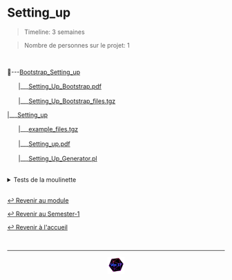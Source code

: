 # Setting_up

> Timeline: 3 semaines

> Nombre de personnes sur le projet: 1

<br>

📂---[Bootstrap_Setting_up](https://github.com/Studio-17/Epitech-Subjects/tree/main/Semester-1/B-CPE-110/Setting_up/Bootstrap_Setting_up)

ㅤㅤ|\_\_\_[Setting_Up_Bootstrap.pdf](https://github.com/Studio-17/Epitech-Subjects/blob/main/Semester-1/B-CPE-110/Setting_up/Bootstrap_Setting_up/Setting_Up_Bootstrap.pdf)

ㅤㅤ|\_\_\_[Setting_Up_Bootstrap_files.tgz](https://github.com/Studio-17/Epitech-Subjects/blob/main/Semester-1/B-CPE-110/Setting_up/Bootstrap_Setting_up/Setting_Up_Bootstrap_files.tgz)

|\_\_\_[Setting_up](https://github.com/Studio-17/Epitech-Subjects/tree/main/Semester-1/B-CPE-110/Setting_up/Setting_up)

ㅤㅤ|\_\_\_[example_files.tgz](https://github.com/Studio-17/Epitech-Subjects/blob/main/Semester-1/B-CPE-110/Setting_up/Setting_up/example_files.tgz)

ㅤㅤ|\_\_\_[Setting_up.pdf](https://github.com/Studio-17/Epitech-Subjects/blob/main/Semester-1/B-CPE-110/Setting_up/Setting_up/Setting_up.pdf)

ㅤㅤ|\_\_\_[Setting_Up_Generator.pl](https://github.com/Studio-17/Epitech-Subjects/blob/main/Semester-1/B-CPE-110/Setting_up/Setting_up/Setting_Up_Generator.pl)


<br>


<details>
<summary> Tests de la moulinette </summary>
<table align="center">
    <thead>
        <tr>
            <td colspan="3" align="center"><strong>MOULINETTE</strong></td>
        </tr>
        <tr>
            <th>SOMMAIRE</th>
            <th>NB DE TESTS</th>
            <th>DETAILS</th>
        </tr>
    </thead>
    <tbody>
        <tr>
            <td rowspan="3">Algorithm app. - Generating column</td>
            <td rowspan="3" style="text-align: center;">3</td>
            <td>Column with 25% obstruction</td>
        </tr>
    		<tr>
			<td>Column with 50% obstruction</td>
		</tr>
		<tr>
			<td>Column with 75% obstruction</td>
		</tr>
        <tr>
            <td rowspan="2">Algorithm app. - Generating edges</td>
            <td rowspan="2" style="text-align: center;">2</td>
            <td>Generating - Square of 20 with edges</td>
        </tr>
    		<tr>
			<td>Generating - Square of 20 without edges</td>
		</tr>
        <tr>
            <td rowspan="3">Algorithm app. - Generating line</td>
            <td rowspan="3" style="text-align: center;">3</td>
            <td>Line with 25% obstruction</td>
        </tr>
    		<tr>
			<td>Line with 50% obstruction</td>
		</tr>
		<tr>
			<td>Line with 75% obstruction</td>
		</tr>
        <tr>
            <td rowspan="3">Algorithm app. - Generating square</td>
            <td rowspan="3" style="text-align: center;">3</td>
            <td>Square of with 25% obstruction</td>
        </tr>
    		<tr>
			<td>Square of with 50% obstruction</td>
		</tr>
		<tr>
			<td>Square of with 75% obstruction</td>
		</tr>
        <tr>
            <td rowspan="3">Algorithm app. - Opening column</td>
            <td rowspan="3" style="text-align: center;">3</td>
            <td>Column with 25% obstruction</td>
        </tr>
    		<tr>
			<td>Column with 50% obstruction</td>
		</tr>
		<tr>
			<td>Column with 75% obstruction</td>
		</tr>
        <tr>
            <td rowspan="2">Algorithm app. - Opening edges</td>
            <td rowspan="2" style="text-align: center;">2</td>
            <td>Empty edges</td>
        </tr>
    		<tr>
			<td>Full edges</td>
		</tr>
        <tr>
            <td rowspan="3">Algorithm app. - Opening line</td>
            <td rowspan="3" style="text-align: center;">3</td>
            <td>Line with 25% obstruction</td>
        </tr>
    		<tr>
			<td>Line with 50% obstruction</td>
		</tr>
		<tr>
			<td>Line with 75% obstruction</td>
		</tr>
        <tr>
            <td rowspan="3">Algorithm app. - Opening rectangle</td>
            <td rowspan="3" style="text-align: center;">3</td>
            <td>Rectangle (34 x 137) with 25% obstruction</td>
        </tr>
    		<tr>
			<td>Rectangle (34 x 137) with 50% obstruction</td>
		</tr>
		<tr>
			<td>Rectangle (34 x 137) with 75% obstruction</td>
		</tr>
        <tr>
            <td rowspan="6">Basics</td>
            <td rowspan="6" style="text-align: center;">6</td>
            <td>Generating - Square of 14 with 25% obstruction</td>
        </tr>
    		<tr>
			<td>Generating - Square of 14 with 50% obstruction</td>
		</tr>
		<tr>
			<td>Generating - Square of 14 with 75% obstruction</td>
		</tr>
		<tr>
			<td>Opening - Rectangle (97 x 21) with 25% obstruction</td>
		</tr>
		<tr>
			<td>Opening - Rectangle (97 x 21) with 50% obstruction</td>
		</tr>
		<tr>
			<td>Opening - Rectangle (97 x 21) with 75% obstruction</td>
		</tr>
        <tr>
            <td rowspan="3">Data structure - Generating</td>
            <td rowspan="3" style="text-align: center;">3</td>
            <td>Square of 187 with 25% obstruction</td>
        </tr>
    		<tr>
			<td>Square of 187 with 50% obstruction</td>
		</tr>
		<tr>
			<td>Square of 187 with 75% obstruction</td>
		</tr>
        <tr>
            <td rowspan="3">Data structure - Opening</td>
            <td rowspan="3" style="text-align: center;">3</td>
            <td>Square (187 x 187) with 25% obstruction</td>
        </tr>
    		<tr>
			<td>Square (187 x 187) with 50% obstruction</td>
		</tr>
		<tr>
			<td>Square (187 x 187) with 75% obstruction</td>
		</tr>
        <tr>
            <td rowspan="4">Optimization - Generating 100 to 500</td>
            <td rowspan="4" style="text-align: center;">4</td>
            <td>100 x 100</td>
        </tr>
    		<tr>
			<td>200 x 200</td>
		</tr>
		<tr>
			<td>500 x 500</td>
		</tr>
		<tr>
			<td>500 x 500 #2</td>
		</tr>
        <tr>
            <td rowspan="2">Optimization - Generating 1000 to 2000</td>
            <td rowspan="2" style="text-align: center;">2</td>
            <td>1000 x 1000</td>
        </tr>
    		<tr>
			<td>2000 x 2000</td>
		</tr>
        <tr>
            <td rowspan="2">Optimization - Generating 5000 to 10000</td>
            <td rowspan="2" style="text-align: center;">2</td>
            <td>10000 x 10000</td>
        </tr>
    		<tr>
			<td>5000 x 5000</td>
		</tr>
        <tr>
            <td rowspan="4">Optimization - Opening 100 to 500</td>
            <td rowspan="4" style="text-align: center;">4</td>
            <td>100 x 100</td>
        </tr>
    		<tr>
			<td>200 x 200</td>
		</tr>
		<tr>
			<td>500 x 500</td>
		</tr>
		<tr>
			<td>500 x 500 #2</td>
		</tr>
        <tr>
            <td rowspan="2">Optimization - Opening 1000 to 2000</td>
            <td rowspan="2" style="text-align: center;">2</td>
            <td>1000 x 1000</td>
        </tr>
    		<tr>
			<td>2000 x 2000</td>
		</tr>
        <tr>
            <td rowspan="2">Optimization - Opening 5000 to 10000</td>
            <td rowspan="2" style="text-align: center;">2</td>
            <td>10000 x 10000</td>
        </tr>
    		<tr>
			<td>5000 x 5000</td>
		</tr>
        <tr>
            <td rowspan="3">Parsing - Opening</td>
            <td rowspan="3" style="text-align: center;">3</td>
            <td>Square (30 x 30) with 25% obstruction</td>
        </tr>
    		<tr>
			<td>Square (30 x 30) with 50% obstruction</td>
		</tr>
		<tr>
			<td>Square (30 x 30) with 75% obstruction</td>
		</tr>
        <tr>
            <td rowspan="4">Robustness - Generating empty map</td>
            <td rowspan="4" style="text-align: center;">4</td>
            <td>Empty column</td>
        </tr>
    		<tr>
			<td>Empty line</td>
		</tr>
		<tr>
			<td>Empty point</td>
		</tr>
		<tr>
			<td>Empty square</td>
		</tr>
        <tr>
            <td rowspan="2">Robustness - Generating filled map</td>
            <td rowspan="2" style="text-align: center;">2</td>
            <td>Filled point</td>
        </tr>
    		<tr>
			<td>Filled square</td>
		</tr>
        <tr>
            <td rowspan="5">Robustness - Generating valid board</td>
            <td rowspan="5" style="text-align: center;">5</td>
            <td>Alpha-numeric size</td>
        </tr>
    		<tr>
			<td>Empty pattern</td>
		</tr>
		<tr>
			<td>Invalid arguments number</td>
		</tr>
		<tr>
			<td>Invalid pattern characters</td>
		</tr>
		<tr>
			<td>Negative size</td>
		</tr>
        <tr>
            <td rowspan="6">Robustness - Opening empty map</td>
            <td rowspan="6" style="text-align: center;">6</td>
            <td>Empty column</td>
        </tr>
    		<tr>
			<td>Empty horizontal rectangle</td>
		</tr>
		<tr>
			<td>Empty line</td>
		</tr>
		<tr>
			<td>Empty point</td>
		</tr>
		<tr>
			<td>Empty square</td>
		</tr>
		<tr>
			<td>Empty vertical rectangle</td>
		</tr>
        <tr>
            <td rowspan="6">Robustness - Opening filled map</td>
            <td rowspan="6" style="text-align: center;">6</td>
            <td>Filled column</td>
        </tr>
    		<tr>
			<td>Filled horizontal rectangle</td>
		</tr>
		<tr>
			<td>Filled line</td>
		</tr>
		<tr>
			<td>Filled point</td>
		</tr>
		<tr>
			<td>Filled square</td>
		</tr>
		<tr>
			<td>Filled vertical rectangle</td>
		</tr>
        <tr>
            <td rowspan="5">Robustness - Opening valid file</td>
            <td rowspan="5" style="text-align: center;">5</td>
            <td>Bad character</td>
        </tr>
    		<tr>
			<td>Different line sizes</td>
		</tr>
		<tr>
			<td>Empty map</td>
		</tr>
		<tr>
			<td>Existing file</td>
		</tr>
		<tr>
			<td>Less lines</td>
		</tr>
	</tbody>
</table>
</details>

<br>

[↩️ Revenir au module](https://github.com/Studio-17/Epitech-Subjects/blob/main/Semester-1/B-CPE-110)

[↩️ Revenir au Semester-1](https://github.com/Studio-17/Epitech-Subjects/blob/main/Semester-1)

[↩️ Revenir à l'accueil](https://github.com/Studio-17/Epitech-Subjects)

<br>

---

<div align="center">

<a href="https://github.com/Studio-17" target="_blank"><img src="../../../assets/voc17.gif" width="40"></a>

</div>